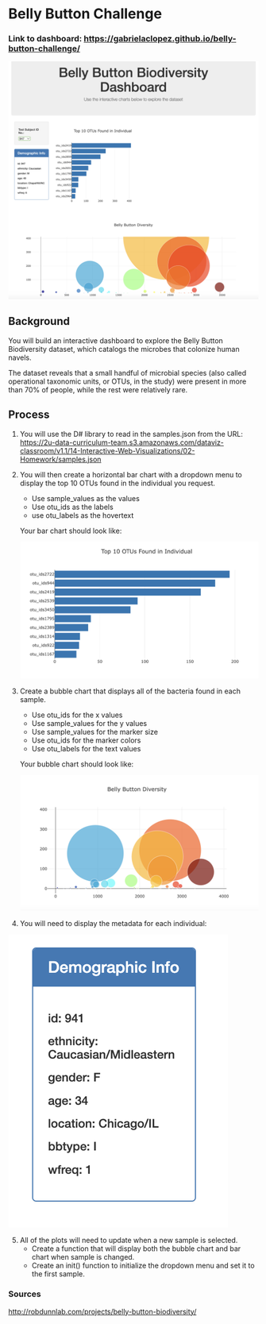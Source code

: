 # Belly Button Challenge

### Link to dashboard: https://gabrielaclopez.github.io/belly-button-challenge/

![](Screenshots/overView.png)

## Background
You will build an interactive dashboard to explore the Belly Button Biodiversity dataset, which catalogs the microbes that colonize human navels. 

The dataset reveals that a small handful of microbial species (also called operational taxonomic units, or OTUs, in the study) were present in more than 70% of people, while the rest were relatively rare.

## Process
1. You will use the D# library to read in the samples.json from the URL: https://2u-data-curriculum-team.s3.amazonaws.com/dataviz-classroom/v1.1/14-Interactive-Web-Visualizations/02-Homework/samples.json

2. You will then create a horizontal bar chart with a dropdown menu to display the top 10 OTUs found in the individual you request. 
    - Use sample_values as the values
    - Use otu_ids as the labels
    - use otu_labels as the hovertext
    
    Your bar chart should look like:
    
    ![](Screenshots/barChart.png)
    
3. Create a bubble chart that displays all of the bacteria found in each sample.
    - Use otu_ids for the x values
    - Use sample_values for the y values
    - Use sample_values for the marker size
    - Use otu_ids for the marker colors
    - Use otu_labels for the text values
    
    Your bubble chart should look like:
    
    ![](Screenshots/bubbleChart.png)
    
4. You will need to display the metadata for each individual:

![](Screenshots/metaData.png)

5. All of the plots will need to update when a new sample is selected.
    - Create a function that will display both the bubble chart and bar chart when sample is changed. 
    - Create an init() function to initialize the dropdown menu and set it to the first sample.

    












### Sources
http://robdunnlab.com/projects/belly-button-biodiversity/
